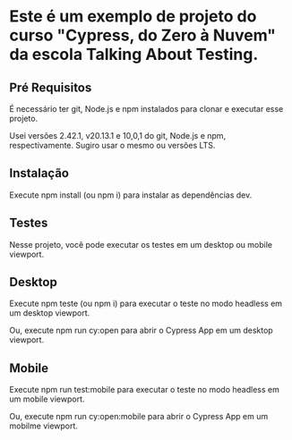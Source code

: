 # Este é um exemplo de projeto do curso "Cypress, do Zero à Nuvem" da escola Talking About Testing.

## Pré Requisitos

É necessário ter git, Node.js e npm instalados para clonar e executar esse projeto.

Usei versões 2.42.1, v20.13.1 e 10,0,1 do git, Node.js e npm, respectivamente. Sugiro usar o mesmo ou versões LTS.

## Instalação

Execute npm install (ou npm i) para instalar as dependências dev.

## Testes

Nesse projeto, você pode executar os testes em um desktop ou mobile viewport.

## Desktop

Execute npm teste (ou npm i) para executar o teste no modo headless em um desktop viewport.

Ou, execute npm run cy:open para abrir o Cypress App em um desktop viewport.

## Mobile

Execute npm run test:mobile para executar o teste no modo headless em um mobile viewport.

Ou, execute npm run cy:open:mobile para abrir o Cypress App em um mobilme viewport.



